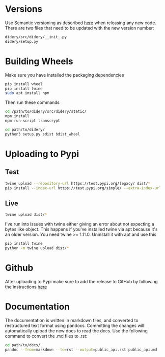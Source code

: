 # Versions
Use Semantic versioning as described [here](https://semver.org/) when releasing any new code.  There are two files that need to be updated with the new version number:
```bash
didery/src/didery/__init_.py
didery/setup.py
```

# Building Wheels
Make sure you have installed the packaging dependencies
```bash
pip install wheel
pip install twine
sudo apt install npm
```

Then run these commands
```bash
cd /path/to/didery/src/didery/static/
npm install
npm run-script transcrypt

cd path/to/didery/
python3 setup.py sdist bdist_wheel
```

# Uploading to Pypi

## Test
```bash
twine upload --repository-url https://test.pypi.org/legacy/ dist/*
pip install --index-url https://test.pypi.org/simple/ --extra-index-url https://pypi.org/simple didery
```

## Live
```bash
twine upload dist/*
```
I've run into issues with twine either giving an error about not expecting a bytes like object.  This happens if you've installed twine via apt because it's an older version. You need twine >= 1.11.0. Uninstall it with apt and use this:
```bash
pip install twine
python -m twine upload dist/*
```

# Github
After uploading to Pypi make sure to add the release to GitHub by following the instructions [here](https://help.github.com/articles/creating-releases/)

# Documentation
The documentation is written in markdown files, and converted to restructured 
text format using pandocs.  Committing the changes will automatically upload the 
new docs to read the docs.  Use the following command to convert the .md files to .rst:

```bash
cd path/to/docs/
pandoc --from=markdown --to=rst --output=public_api.rst public_api.md
```